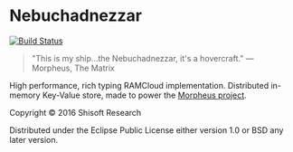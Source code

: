 # Nebuchadnezzar
[![Build Status](https://travis-ci.org/shisoft/Nebuchadnezzar.svg?branch=develop)](https://travis-ci.org/shisoft/Nebuchadnezzar)

> "This is my ship...the Nebuchadnezzar, it's a hovercraft."
> ― Morpheus, The Matrix

High performance, rich typing RAMCloud implementation.
Distributed in-memory Key-Value store, made to power the [Morpheus project](https://github.com/shisoft/Morpheus).


Copyright © 2016 Shisoft Research

Distributed under the Eclipse Public License either version 1.0 or BSD any later version.